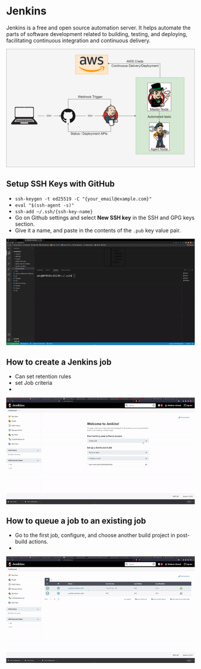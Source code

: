 # Jenkins
Jenkins is a free and open source automation server. It helps automate the parts of software development related to building, testing, and deploying, facilitating continuous integration and continuous delivery.

![Jenkins](Diagrams/Jenkins_CICD.png)


## Setup SSH Keys with GitHub
- `ssh-keygen -t ed25519 -C "{your_email@example.com}"`
- `eval "$(ssh-agent -s)"`
- `ssh-add ~/.ssh/{ssh-key-name}`
- Go on Github settings and select **New SSH key** in the SSH and GPG keys section.
- Give it a name, and paste in the contents of the `.pub` key value pair.
  
![SSH_Key](GIFs/SSH_keys.gif)

## How to create a Jenkins job
- Can set retention rules
- set Job criteria
- 
![Create_Job](GIFs/Create_Job.gif)

## How to queue a job to an existing job
- Go to the first job, configure, and choose another build project in post-build actions.
- 
![Queue_Job](GIFs/Queue_Job.gif)